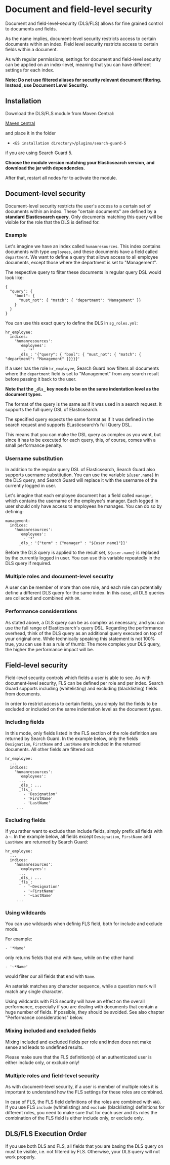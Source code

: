 <!---
Copryight 2016 floragunn GmbH
-->

# Document and field-level security

Document and field-level-security (DLS/FLS) allows for fine grained control to documents and fields.

As the name implies, document-level security restricts access to certain documents within an index. Field level security restricts access to certain fields within a document.

As with regular permissions, settings for document and field-level security can be applied on an index-level, meaning that you can have different settings for each index.

**Note: Do not use filtered aliases for security relevant document filtering. Instead, use Document Level Security.**

## Installation

Download the DLS/FLS module from Maven Central:

[Maven central](http://search.maven.org/#search%7Cgav%7C1%7Cg%3A%22com.floragunn%22%20AND%20a%3A%22dlic-search-guard-module-dlsfls%22) 

and place it in the folder

* `<ES installation directory>/plugins/search-guard-5`

if you are using Search Guard 5.

**Choose the module version matching your Elasticsearch version, and download the jar with dependencies.**

After that, restart all nodes for to activate the module.

## Document-level security

Document-level security restricts the user's access to a certain set of documents within an index. These "certain documents" are defined by a **standard Elasticsearch query**. Only documents matching this query will be visible for the role that the DLS is defined for.

### Example

Let's imagine we have an index called `humanresources`. This index contains documents with type `employees`, and these documents have a field called `department`. We want to define a query that allows access to all employee documents, except those where the department is set to "Management". 

The respective query to filter these documents in regular query DSL would look like:

```
{
  "query": {
    "bool": {
      "must_not": { "match": { "department": "Management" }}
    }
  }
}
```

You can use this exact query to define the DLS in `sg_roles.yml`:

```
hr_employee:
  indices:
    'humanresources':
      'employees':
        - '*'
      _dls_: '{"query": { "bool": { "must_not": { "match": { "department": "Management" }}}}}'
```

If a user has the role `hr_employee`, Search Guard now filters all documents where the `department` field is set to "Management" from any search result before passing it back to the user.

**Note that the `_dls_` key needs to be on the same indentation level as the document types.**

The format of the query is the same as if it was used in a search request. It supports the full query DSL of Elasticsearch.

The specified query expects the same format as if it was defined in the search request and supports ELasticsearch’s full Query DSL.

This means that you can make the DSL query as complex as you want, but since it has to be executed for each query, this, of course, comes with a small performance penalty.

### Username substitution

In addition to the regular query DSL of Elasticsearch, Search Guard also supports username substitution. You can use the variable `${user.name}` in the DLS query, and Search Guard will replace it with the username of the currently logged in user.

Let's imagine that each employee document has a field called `manager`, which contains the username of the employee's manager. Each logged in user should only have access to employees he manages. You can do so by defining:

```
management:
  indices:
    'humanresources':
      'employees':
        - '*'
      _dls_: '{"term" : {"manager" : "${user.name}"}}'
```

Before the DLS query is applied to the result set, `${user.name}` is replaced by the currently logged in user. You can use this variable repeatedly in the DLS query if required.

### Multiple roles and document-level security

A user can be member of more than one role, and each role can potentially define a different DLS query for the same index. In this case, all DLS queries are collected and combined with `OR`.

### Performance considerations

As stated above, a DLS query can be as complex as necessary, and you can use the full range of Elasticsearch's query DSL. Regarding the performance overhead, think of the DLS query as an additional query executed on top of your original one. While technically speaking this statement is not 100% true, you can use it as a rule of thumb: The more complex your DLS query, the higher the performance impact will be.

## Field-level security

Field-level security controls which fields a user is able to see. As with document-level security, FLS can be defined per role and per index. Search Guard supports including (whitelisting) and excluding (blacklisting) fields from documents.

In order to restrict access to certain fields, you simply list the fields to be excluded or included on the same indentation level as the document types.

### Including fields

In this mode, only fields listed in the FLS section of the role definition are returned by Search Guard. In the example below, only the fields `Designation`, `FirstName` and `LastName` are included in the returned documents. All other fields are filtered out:

```
hr_employee:
  ...
  indices:
    'humanresources':
      'employees':
      ...
      _dls_: ...
      _fls_:
        - 'Designation'
        - 'FirstName'
        - 'LastName'
     ...
```

### Excluding fields

If you rather want to exclude than include fields, simply prefix all fields with a `~`. In the example below, all fields except `Designation`, `FirstName` and `LastName` are returned by Search Guard:

```
hr_employee:
  ...
  indices:
    'humanresources':
      'employees':
      ...
      _dls_: ...
      _fls_:
        - '~Designation'
        - '~FirstName'
        - '~LastName'
     ...
```

### Using wildcards

You can use wildcards when definig FLS field, both for include and exclude mode.

For example:

```
- '*Name'
```

only returns fields that end with `Name`, while on the other hand

```
- '~*Name'
```

would filter our all fields that end with `Name`.

An asterisk matches any character sequence, while a question mark will match any single character.

Using wildcards with FLS security will have an effect on the overall performance, especially if you are dealing with documents that contain a huge number of fields. If possible, they should be avoided. See also chapter "Performance considerations" below.

### Mixing included and excluded fields

Mixing included and excluded fields per role and index does not make sense and leads to undefined results.

Please make sure that the FLS definition(s) of an authenticated user is either include only, or exclude only!

### Multiple roles and field-level security

As with document-level security, if a user is member of multiple roles it is important to understand how the FLS settings for these roles are combined.

In case of FLS, the FLS field definitions of the roles are combined with `AND`. If you use FLS `include` (whitelisting) and `exclude` (blacklisting) definitions for different roles, you need to make sure that for each user and its roles the combination of the FLS field is either include only, or exclude only.

## DLS/FLS Execution Order

If you use both DLS and FLS, all fields that you are basing the DLS query on must be visible, i.e. not filtered by FLS. Otherwise, your DLS query will not work properly. 